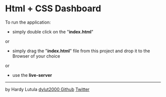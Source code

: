 # Html + CSS Dashboard


To run the application:

- simply double click on the "**index.html**"

or

- simply drag the "**index.html**" file from this project and drop it to the Browser of your choice

or

- use the **live-server**


<hr>


by Hardy Lutula [dylut2000 Github](https://github.com/dylut2000) [Twitter](https://twitter.com/dylut2000?lang=en)


